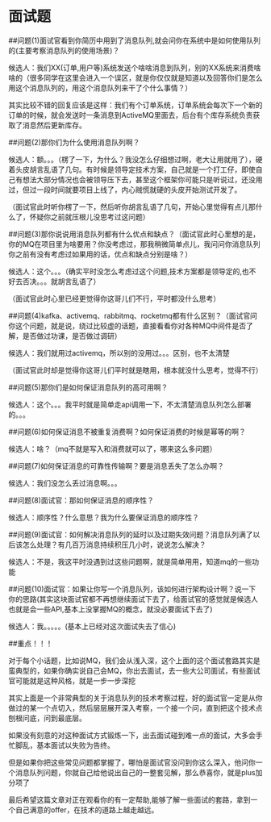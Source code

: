 # 面试题

##问题(1)面试官看到你简历中用到了消息队列,就会问你在系统中是如何使用队列的(主要考察消息队列的使用场景)？

候选人：我们XX(订单,用户等)系统发送个啥啥消息到队列，别的XX系统来消费啥啥的（很多同学在这里会进入一个误区，就是你仅仅就是知道以及回答你们是怎么用这个消息队列的，用这个消息队列来干了个什么事情？）

其实比较不错的回复应该是这样：我们有个订单系统，订单系统会每次下一个新的订单的时候，就会发送时一条消息到ActiveMQ里面去，后台有个库存系统负责获取了消息然后更新库存。


##问题(2)那你们为什么使用消息队列啊？

候选人：额。。。（楞了一下，为什么？我没怎么仔细想过啊，老大让用就用了），硬着头皮胡言乱语了几句。有时候是领导定技术方案，自己就是一个打工仔，即使自己有想法大部分情况也会被领导压下去，甚至这个框架你可能只是听说过，还没用过，但过一段时间就要项目上线了，内心贼慌就硬的头皮开始测试开发了。

（面试官此时听你楞了一下，然后听你胡言乱语了几句，开始心里觉得有点儿那什么了，怀疑你之前就压根儿没思考过这问题）


##问题(3)那你说说用消息队列都有什么优点和缺点？（面试官此时心里想的是，你的MQ在项目里为啥要用？你没考虑过，那我稍微简单点儿，我问问你消息队列你之前有没有考虑过如果用的话，优点和缺点分别是啥？）

候选人：这个。。。（确实平时没怎么考虑过这个问题,技术方案都是领导定的,也不好去否决。。。就胡言乱语了）

（面试官此时心里已经更觉得你这哥儿们不行，平时都没什么思考）

##问题(4)kafka、activemq、rabbitmq、rocketmq都有什么区别？（面试官问你这个问题，就是说，绕过比较虚的话题，直接看看你对各种MQ中间件是否了解，是否做过功课，是否做过调研）

候选人：我们就用过activemq，所以别的没用过。。。区别，也不太清楚

（面试官此时却是觉得你这哥儿们平时就是瞎用，根本就没什么思考，觉得不行）

##问题(5)那你们是如何保证消息队列的高可用啊？

候选人：这个。。。我平时就是简单走api调用一下，不太清楚消息队列怎么部署的。。。

##问题(6)如何保证消息不被重复消费啊？如何保证消费的时候是幂等的啊？

候选人：啥？（mq不就是写入和消费就可以了，哪来这么多问题）

##问题(7)如何保证消息的可靠性传输啊？要是消息丢失了怎么办啊？

候选人：我们没怎么丢过消息啊。。。

##问题(8)面试官：那如何保证消息的顺序性？

候选人：顺序性？什么意思？我为什么要保证消息的顺序性？

##问题(9)面试官：如何解决消息队列的延时以及过期失效问题？消息队列满了以后该怎么处理？有几百万消息持续积压几小时，说说怎么解决？

候选人：不是，我这平时没遇到过这些问题啊，就是简单用用，知道mq的一些功能

##问题(10)面试官：如果让你写一个消息队列，该如何进行架构设计啊？说一下你的思路(其实这块面试官都不再想继续面试下去了，给面试官的感觉就是候选人也就是会一些API,基本上没掌握MQ的概念，就没必要面试下去了)

候选人：我。。。。。(基本上已经对这次面试失去了信心)


##重点！！！

对于每个小话题，比如说MQ，我们会从浅入深，这个上面的这个面试套路其实是蛮典型的，如果你确实说自己会MQ，你出去面试，去一些大公司面试，有些面试官可能就是这种风格，就是一步一步深挖

其实上面是一个非常典型的关于消息队列的技术考察过程，好的面试官一定是从你做过的某一个点切入，然后层层展开深入考察，一个接一个问，直到把这个技术点刨根问底，问到最底层。

如果没有刻意的对这种面试方式锻炼一下，出去面试碰到难一点的面试，大多会手忙脚乱，基本面试以失败为告终。

但是如果你把这些常见问题都掌握了，哪怕是面试官没问到你这么深入，他问你一个消息队列问题，你就自己给他说出自己的一整套见解，那么恭喜你，就是plus加分项了

最后希望这篇文章对正在观看你的有一定帮助,能够了解一些面试的套路，拿到一个自己满意的offer，在技术的道路上越走越远。